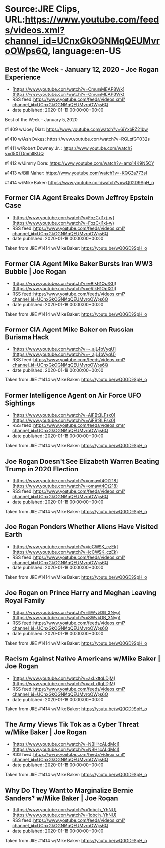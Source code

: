 # Source:JRE Clips, URL:https://www.youtube.com/feeds/videos.xml?channel_id=UCnxGkOGNMqQEUMvroOWps6Q, language:en-US

## Best of the Week - January 12, 2020 - Joe Rogan Experience
 - [https://www.youtube.com/watch?v=CmumMEAP8Wk](https://www.youtube.com/watch?v=CmumMEAP8Wk)
 - RSS feed: https://www.youtube.com/feeds/videos.xml?channel_id=UCnxGkOGNMqQEUMvroOWps6Q
 - date published: 2020-01-19 00:00:00+00:00

Best of the Week - January 5, 2020 

#1409 w/Joey Diaz:
https://www.youtube.com/watch?v=6iYxbRZ21bw

#1410 w/Ash Dykes:
https://www.youtube.com/watch?v=RGLgfGT032s

#1411 w/Robert Downey Jr. : 
https://www.youtube.com/watch?v=d5XTDmm0KUQ

#1412 w/Jimmy Dore:
https://www.youtube.com/watch?v=amx14K9N5CY

#1413 w/Bill Maher:
https://www.youtube.com/watch?v=-KQGZa773sI

#1414 w/Mike Baker:
https://www.youtube.com/watch?v=wQ0GD9SpH_o

## Former CIA Agent Breaks Down Jeffrey Epstein Case
 - [https://www.youtube.com/watch?v=FozCkl1xj-w](https://www.youtube.com/watch?v=FozCkl1xj-w)
 - RSS feed: https://www.youtube.com/feeds/videos.xml?channel_id=UCnxGkOGNMqQEUMvroOWps6Q
 - date published: 2020-01-18 00:00:00+00:00

Taken from JRE #1414 w/Mike Baker: https://youtu.be/wQ0GD9SpH_o

## Former CIA Agent Mike Baker Bursts Iran WW3 Bubble | Joe Rogan
 - [https://www.youtube.com/watch?v=eRlkH1OpXGI](https://www.youtube.com/watch?v=eRlkH1OpXGI)
 - RSS feed: https://www.youtube.com/feeds/videos.xml?channel_id=UCnxGkOGNMqQEUMvroOWps6Q
 - date published: 2020-01-18 00:00:00+00:00

Taken from JRE #1414 w/Mike Baker:
https://youtu.be/wQ0GD9SpH_o

## Former CIA Agent Mike Baker on Russian Burisma Hack
 - [https://www.youtube.com/watch?v=-_ajL4bVyqU](https://www.youtube.com/watch?v=-_ajL4bVyqU)
 - RSS feed: https://www.youtube.com/feeds/videos.xml?channel_id=UCnxGkOGNMqQEUMvroOWps6Q
 - date published: 2020-01-18 00:00:00+00:00

Taken from JRE #1414 w/Mike Baker: https://youtu.be/wQ0GD9SpH_o

## Former Intelligence Agent on Air Force UFO Sightings
 - [https://www.youtube.com/watch?v=AiFBtBLFsx0](https://www.youtube.com/watch?v=AiFBtBLFsx0)
 - RSS feed: https://www.youtube.com/feeds/videos.xml?channel_id=UCnxGkOGNMqQEUMvroOWps6Q
 - date published: 2020-01-18 00:00:00+00:00

Taken from JRE #1414 w/Mike Baker: https://youtu.be/wQ0GD9SpH_o

## Joe Rogan Doesn't See Elizabeth Warren Beating Trump in 2020 Election
 - [https://www.youtube.com/watch?v=omawt4Ot218](https://www.youtube.com/watch?v=omawt4Ot218)
 - RSS feed: https://www.youtube.com/feeds/videos.xml?channel_id=UCnxGkOGNMqQEUMvroOWps6Q
 - date published: 2020-01-18 00:00:00+00:00

Taken from JRE #1414 w/Mike Baker:
https://youtu.be/wQ0GD9SpH_o

## Joe Rogan Ponders Whether Aliens Have Visited Earth
 - [https://www.youtube.com/watch?v=icCWSK_czEk](https://www.youtube.com/watch?v=icCWSK_czEk)
 - RSS feed: https://www.youtube.com/feeds/videos.xml?channel_id=UCnxGkOGNMqQEUMvroOWps6Q
 - date published: 2020-01-18 00:00:00+00:00

Taken from JRE #1414 w/Mike Baker: https://youtu.be/wQ0GD9SpH_o

## Joe Rogan on Prince Harry and Meghan Leaving Royal Family
 - [https://www.youtube.com/watch?v=8WvbOB_3Nyg](https://www.youtube.com/watch?v=8WvbOB_3Nyg)
 - RSS feed: https://www.youtube.com/feeds/videos.xml?channel_id=UCnxGkOGNMqQEUMvroOWps6Q
 - date published: 2020-01-18 00:00:00+00:00

Taken from JRE #1414 w/Mike Baker: https://youtu.be/wQ0GD9SpH_o

## Racism Against Native Americans w/Mike Baker | Joe Rogan
 - [https://www.youtube.com/watch?v=axLxftqLDjM](https://www.youtube.com/watch?v=axLxftqLDjM)
 - RSS feed: https://www.youtube.com/feeds/videos.xml?channel_id=UCnxGkOGNMqQEUMvroOWps6Q
 - date published: 2020-01-18 00:00:00+00:00

Taken from JRE #1414 w/Mike Baker:
https://youtu.be/wQ0GD9SpH_o

## The Army Views Tik Tok as a Cyber Threat w/Mike Baker | Joe Rogan
 - [https://www.youtube.com/watch?v=NBHhcALdMcI](https://www.youtube.com/watch?v=NBHhcALdMcI)
 - RSS feed: https://www.youtube.com/feeds/videos.xml?channel_id=UCnxGkOGNMqQEUMvroOWps6Q
 - date published: 2020-01-18 00:00:00+00:00

Taken from JRE #1414 w/Mike Baker:
https://youtu.be/wQ0GD9SpH_o

## Why Do They Want to Marginalize Bernie Sanders? w/Mike Baker | Joe Rogan
 - [https://www.youtube.com/watch?v=1obclh_YhNU](https://www.youtube.com/watch?v=1obclh_YhNU)
 - RSS feed: https://www.youtube.com/feeds/videos.xml?channel_id=UCnxGkOGNMqQEUMvroOWps6Q
 - date published: 2020-01-18 00:00:00+00:00

Taken from JRE #1414 w/Mike Baker:
https://youtu.be/wQ0GD9SpH_o

